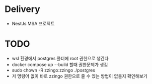 # Delivery

- NestJs MSA 프로젝트

# TODO

- wsl 환경에서 postgres 폴더에 root 권한으로 생긴다
- docker compose up --build 할때 권한문제가 생김
- sudo chown -R zzingo:zzingo ./postgres
- 저 명령어 없이 바로 zzingo 권한으로 줄 수 있는 방법이 없을지 확인해보기
